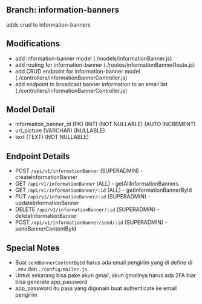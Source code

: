 ## Branch: information-banners
adds crud to information-banners

## Modifications
- add information-banner model (./models/informationBanner.js)
- add routing for information-banner (./routes/informationBannerRoute.js)
- add CRUD endpoint for information-banner model (./controllers/informationBannerController.js)
- add endpoint to broadcast banner information to an email list (./controllers/informationBannerController.js)

## Model Detail
- information_banner_id (PK) (INT) (NOT NULLABLE) (AUTO INCREMENT)
- url_picture (VARCHAR) (NULLABLE)
- text (TEXT) (NOT NULLABLE)

## Endpoint Details
- POST `/api/v1/informationBanner` (SUPERADMIN) - createInformationBanner
- GET `/api/v1/informationBanner` (ALL) - getAllInformationBanners
- GET `/api/v1/informationBanner/:id` (ALL) - getInformationBannerById
- PUT `/api/v1/informationBanner/:id` (SUPERADMIN) - updateInformationBanner
- DELETE `/api/v1/informationBanner/:id` (SUPERADMIN) - deleteInformationBanner
- POST `/api/v1/informationBanner/send/:id` (SUPERADMIN) - sendBannerContentById

## Special Notes
- Buat `sendBannerContentById` harus ada email pengirim yang di define di `.env` dan `./config/mailer.js`. 
- Untuk sekarang bisa pake akun gmail, akun gmailnya harus ada 2FA biar bisa generate app_password
- app_password itu pass yang digunain buat authenticate ke email pengirim
